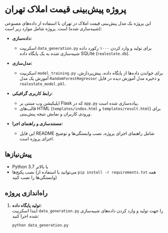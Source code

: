 # پروژه پیش‌بینی قیمت املاک تهران

این پروژه یک مدل پیش‌بینی قیمت املاک در تهران با استفاده از داده‌های مصنوعی (شبیه‌سازی شده) است. پروژه شامل موارد زیر است:

- **داده‌سازی:**  
  - اسکریپت `data_generation.py` برای تولید و وارد کردن ۱۰۰۰ رکورد داده شبیه‌سازی شده به یک پایگاه داده SQLite (`realestate.db`).
  
- **مدل‌سازی:**  
  - اسکریپت `model_training.py` برای خواندن داده‌ها از پایگاه داده، پیش‌پردازش، آموزش یک مدل `RandomForestRegressor` و ذخیره مدل آموزش دیده در فایل `realestate_model.pkl`.

- **رابط کاربری گرافیکی:**  
  - اپلیکیشن وب مبتنی بر Flask که در `app.py` پیاده‌سازی شده است.  
  - قالب‌های HTML (`templates/index.html` و `templates/result.html`) برای ورودی کاربران و نمایش نتیجه پیش‌بینی.

- **مستندسازی و راهنمای اجرا:**  
  - این فایل README شامل راهنمای اجرای پروژه، نصب وابستگی‌ها و توضیح اجزای پروژه است.

## پیش‌نیازها

- Python 3.7 یا بالاتر
- نصب پکیج‌ها (می‌توانید با استفاده از `pip install -r requirements.txt` همه وابستگی‌ها را نصب کنید)

## راه‌اندازی پروژه

1. **تولید پایگاه داده:**  
   ابتدا اسکریپت `data_generation.py` را جهت تولید و وارد کردن داده‌های شبیه‌سازی شده اجرا کنید:
   ```bash
   python data_generation.py
